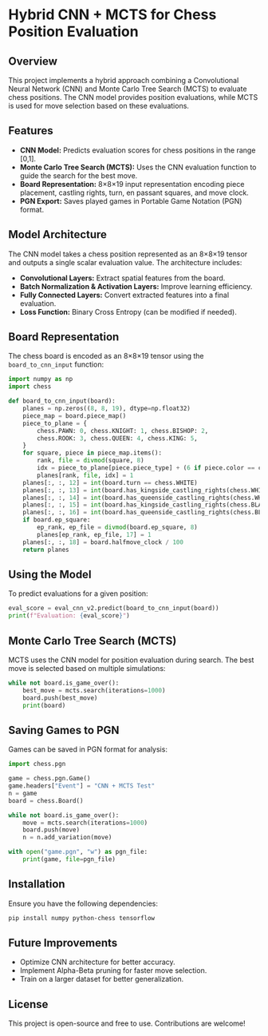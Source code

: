 # Hybrid CNN + MCTS for Chess Position Evaluation

## Overview
This project implements a hybrid approach combining a Convolutional Neural Network (CNN) and Monte Carlo Tree Search (MCTS) to evaluate chess positions. The CNN model provides position evaluations, while MCTS is used for move selection based on these evaluations.

## Features
- **CNN Model:** Predicts evaluation scores for chess positions in the range [0,1].
- **Monte Carlo Tree Search (MCTS):** Uses the CNN evaluation function to guide the search for the best move.
- **Board Representation:** 8×8×19 input representation encoding piece placement, castling rights, turn, en passant squares, and move clock.
- **PGN Export:** Saves played games in Portable Game Notation (PGN) format.

## Model Architecture
The CNN model takes a chess position represented as an 8×8×19 tensor and outputs a single scalar evaluation value. The architecture includes:
- **Convolutional Layers:** Extract spatial features from the board.
- **Batch Normalization & Activation Layers:** Improve learning efficiency.
- **Fully Connected Layers:** Convert extracted features into a final evaluation.
- **Loss Function:** Binary Cross Entropy (can be modified if needed).

## Board Representation
The chess board is encoded as an 8×8×19 tensor using the `board_to_cnn_input` function:
```python
import numpy as np
import chess

def board_to_cnn_input(board):
    planes = np.zeros((8, 8, 19), dtype=np.float32)
    piece_map = board.piece_map()
    piece_to_plane = {
        chess.PAWN: 0, chess.KNIGHT: 1, chess.BISHOP: 2,
        chess.ROOK: 3, chess.QUEEN: 4, chess.KING: 5,
    }
    for square, piece in piece_map.items():
        rank, file = divmod(square, 8)
        idx = piece_to_plane[piece.piece_type] + (6 if piece.color == chess.BLACK else 0)
        planes[rank, file, idx] = 1
    planes[:, :, 12] = int(board.turn == chess.WHITE)
    planes[:, :, 13] = int(board.has_kingside_castling_rights(chess.WHITE))
    planes[:, :, 14] = int(board.has_queenside_castling_rights(chess.WHITE))
    planes[:, :, 15] = int(board.has_kingside_castling_rights(chess.BLACK))
    planes[:, :, 16] = int(board.has_queenside_castling_rights(chess.BLACK))
    if board.ep_square:
        ep_rank, ep_file = divmod(board.ep_square, 8)
        planes[ep_rank, ep_file, 17] = 1
    planes[:, :, 18] = board.halfmove_clock / 100
    return planes
```

## Using the Model
To predict evaluations for a given position:
```python
eval_score = eval_cnn_v2.predict(board_to_cnn_input(board))
print(f"Evaluation: {eval_score}")
```

## Monte Carlo Tree Search (MCTS)
MCTS uses the CNN model for position evaluation during search. The best move is selected based on multiple simulations:
```python
while not board.is_game_over():
    best_move = mcts.search(iterations=1000)
    board.push(best_move)
    print(board)
```

## Saving Games to PGN
Games can be saved in PGN format for analysis:
```python
import chess.pgn

game = chess.pgn.Game()
game.headers["Event"] = "CNN + MCTS Test"
n = game
board = chess.Board()

while not board.is_game_over():
    move = mcts.search(iterations=1000)
    board.push(move)
    n = n.add_variation(move)

with open("game.pgn", "w") as pgn_file:
    print(game, file=pgn_file)
```

## Installation
Ensure you have the following dependencies:
```bash
pip install numpy python-chess tensorflow
```

## Future Improvements
- Optimize CNN architecture for better accuracy.
- Implement Alpha-Beta pruning for faster move selection.
- Train on a larger dataset for better generalization.

## License
This project is open-source and free to use. Contributions are welcome!

